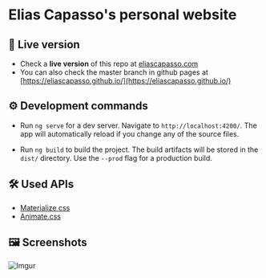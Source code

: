 # Elias Capasso's personal website

## 🚀 Live version 

* Check a **live version** of this repo at [eliascapasso.com](http://eliascapasso.com/) 
* You can also check the master branch in github pages at [https://eliascapasso.github.io/](https://eliascapasso.github.io/)

## ⚙️ Development commands

* Run `ng serve` for a dev server. Navigate to `http://localhost:4200/`. The app will automatically reload if you change any of the source files.

* Run `ng build` to build the project. The build artifacts will be stored in the `dist/` directory. Use the `--prod` flag for a production build.

## 🛠️ Used APIs

* [Materialize css](https://materializecss.com/)
* [Animate.css](https://daneden.github.io/animate.css/)

## 🖼️ Screenshots

![Imgur](https://imgur.com/xOjLfx4.png)
